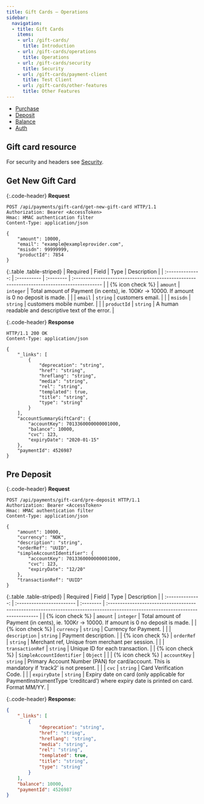 ```yaml
---
title: Gift Cards – Operations
sidebar:
  navigation:
  - title: Gift Cards
    items:
    - url: /gift-cards/
      title: Introduction
    - url: /gift-cards/operations
      title: Operations
    - url: /gift-cards/security
      title: Security
    - url: /gift-cards/payment-client
      title: Test Client
    - url: /gift-cards/other-features
      title: Other Features
---
```


* [Purchase][purchase]
* [Deposit][deposit]
* [Balance][balance]
* [Auth][auth]

## Gift card resource

For security and headers see [Security][security].

## Get New Gift Card

{:.code-header}
**Request**

```http
POST /api/payments/gift-card/get-new-gift-card HTTP/1.1
Authorization: Bearer <AccessToken>
Hmac: HMAC authentication filter
Content-Type: application/json

{
    "amount": 10000,
    "email": "example@exampleprovider.com",
    "msisdn": 99999999,
    "productId": 7854
}
```

{:.table .table-striped}
|     Required     | Field       | Type      | Description                                                                                |
| :--------------: | :---------- | :-------- | :----------------------------------------------------------------------------------------- |
| {% icon check %} | `amount`    | `integer` | Total amount of Payment (in cents), ie. 100Kr -> 10000. If amount is 0 no deposit is made. |
|                  | `email`     | `string`  | customers email.                                                                           |
|                  | `msisdn`    | `string`  | customers mobile number.                                                                   |
|                  | `productId` | `string`  | A human readable and descriptive text of the error.                                        |

{:.code-header}
**Response**

```http
HTTP/1.1 200 OK
Content-Type: application/json

{
    "_links": [
        {
            "deprecation": "string",
            "href": "string",
            "hreflang": "string",
            "media": "string",
            "rel": "string",
            "templated": true,
            "title": "string",
            "type": "string"
        }
    ],
    "accountSummaryGiftCard": {
        "accountKey": 7013360000000001000,
        "balance": 10000,
        "cvc": 123,
        "expiryDate": "2020-01-15"
    },
    "paymentId": 4526987
}
```

## Pre Deposit

{:.code-header}
**Request**

```http
POST /api/payments/gift-card/pre-deposit HTTP/1.1
Authorization: Bearer <AccessToken>
Hmac: HMAC authentication filter
Content-Type: application/json

{
    "amount": 10000,
    "currency": "NOK",
    "description": "string",
    "orderRef": "UUID",
    "simpleAccountIdentifier": {
        "accountKey": 7013360000000001000,
        "cvc": 123,
        "expiryDate": "12/20"
    },
    "transactionRef": "UUID"
}
```

{:.table .table-striped}
|     Required     | Field                     | Type      | Description                                                                                                                      |
| :--------------: | :------------------------ | :-------- | :------------------------------------------------------------------------------------------------------------------------------- |
| {% icon check %} | `amount`                  | `integer` | Total amount of Payment (in cents), ie. 100Kr -> 10000. If amount is 0 no deposit is made.                                       |
| {% icon check %} | `currency`                | `string`  | Currency for Payment.                                                                                                            |
|                  | `description`             | `string`  | Payment description.                                                                                                             |
| {% icon check %} | `orderRef`                | `string`  | Merchant ref, Unique from merchant per session.                                                                                  |
|                  | `transactionRef`          | `string`  | Unique ID for each transaction.                                                                                                  |
| {% icon check %} | `SimpleAccountIdentifier` | `Object`  |                                                                                                                                  |
| {% icon check %} | `accountKey`              | `string`  | Primary Account Number (PAN) for card/account. This is mandatory if ‘track2’ is not present.                                     |
|                  | `cvc`                     | `string`  | Card Verification Code.                                                                                                          |
|                  | `expiryDate`              | `string`  | Expiry date on card (only applicable for PaymentInstrumentType ‘creditcard’) where expiry date is printed on card. Format MM/YY. |

{:.code-header}
**Response:**

```json
{
    "_links": [
        {
            "deprecation": "string",
            "href": "string",
            "hreflang": "string",
            "media": "string",
            "rel": "string",
            "templated": true,
            "title": "string",
            "type": "string"
        }
    ],
    "balance": 10000,
    "paymentId": 4526987
}
```

[auth]: /gift-cards/other-features#authentication
[balance]: /gift-cards/other-features#balance
[deposit]: /gift-cards/other-features#deposit
[purchase]: /gift-cards/other-features#purchase
[security]: /gift-cards/security
